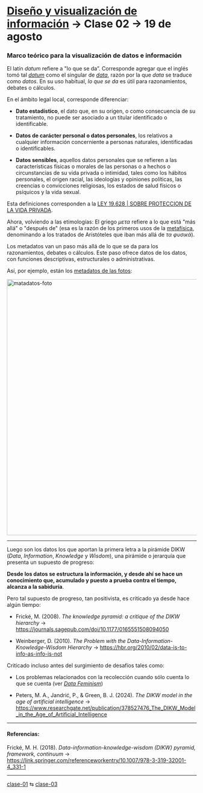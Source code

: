 # [Diseño y visualización de información](https://github.com/profesorfaco/troncal) → Clase 02 → 19 de agosto

### Marco teórico para la visualización de datos e información

El latín *datum* refiere a "lo que se da”. Corresponde agregar que el inglés tomó tal [*datum*](https://www.merriam-webster.com/dictionary/datum) como el singular de [*data*](https://www.merriam-webster.com/dictionary/data), razón por la que *data* se traduce como *datos*. En su uso habitual, *lo que se da* es útil para razonamientos, debates o cálculos.

En el ámbito legal local, corresponde diferenciar:

- **Dato estadístico**, el dato que, en su origen, o como consecuencia de su tratamiento, no puede ser asociado a un titular identificado o identificable.

- **Datos de carácter personal o datos personales**, los relativos a cualquier información concerniente a personas naturales, identificadas o identificables.

- **Datos sensibles**, aquellos datos personales que se refieren a las características físicas o morales de las personas o a hechos o circunstancias de su vida privada o intimidad, tales como los hábitos personales, el origen racial, las ideologías y opiniones políticas, las creencias o convicciones religiosas, los estados de salud físicos o psíquicos y la vida sexual.

Esta definiciones corresponden a la [LEY 19.628 | SOBRE PROTECCION DE LA VIDA PRIVADA](https://bcn.cl/2eqfn). 

Ahora, volviendo a las etimologías: El griego *μετα* refiere a lo que está "más allá" o "después de" (esa es la razón de los primeros usos de la [metafísica](https://es.wikipedia.org/wiki/Andr%C3%B3nico_de_Rodas#G%C3%A9nesis_circunstancial_de_la_palabra_metaf%C3%ADsica), denominando a los tratados de Aristóteles que iban más allá de *τα φυσικά*).

Los metadatos van un paso más allá de lo que se da para los razonamientos, debates o cálculos. Este paso ofrece datos de los datos, con funciones descriptivas, estructurales o administrativas.

Así, por ejemplo, están los [metadatos de las fotos](https://www.format.com/es/magazine/resources/fotografia/photo-metadata): 

<img width="800" height="680" alt="matadatos-foto" src="https://github.com/user-attachments/assets/885760bb-c63b-485c-9cfd-4c01728522a6" />

- - - - - - - - 

Luego son los datos los que aportan la primera letra a la pirámide DIKW (*Data*, *Information*, *Knowledge* y *Wisdom*), una pirámide o jerarquía que presenta un supuesto de progreso: 

**Desde los datos se estructura la información, y desde ahí se hace un conocimiento que, acumulado y puesto a prueba contra el tiempo, alcanza a la sabiduría**.

Pero tal supuesto de progreso, tan positivista, es criticado ya desde hace algún tiempo:

- Frické, M. (2008). *The knowledge pyramid: a critique of the DIKW hierarchy* → https://journals.sagepub.com/doi/10.1177/0165551508094050

- Weinberger, D. (2010). *The Problem with the Data-Information-Knowledge-Wisdom Hierarchy* → https://hbr.org/2010/02/data-is-to-info-as-info-is-not

Criticado incluso antes del surgimiento de desafíos tales como:

- Los problemas relacionados con la recolección cuando sólo cuenta lo que se cuenta (ver [*Data Feminism*](https://data-feminism.mitpress.mit.edu/pub/tzq8d54o/release/1))

- Peters, M. A., Jandrić, P., & Green, B. J. (2024). *The DIKW model in the age of artificial intelligence* → https://www.researchgate.net/publication/378527476_The_DIKW_Model_in_the_Age_of_Artificial_Intelligence

- - - - 

#### Referencias:

Frické, M. H. (2018). *Data-information-knowledge-wisdom (DIKW) pyramid, framework, continuum* → https://link.springer.com/referenceworkentry/10.1007/978-3-319-32001-4_331-1



_ _ _ _ 

[clase-01](https://github.com/profesorfaco/troncal/blob/main/clase-01/README.md) ⇆ [clase-03](https://github.com/profesorfaco/troncal/blob/main/clase-03/README.md)
